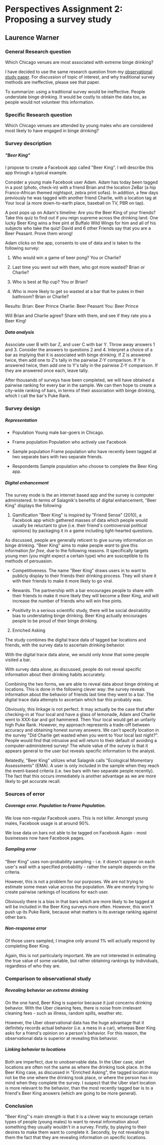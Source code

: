 # Perspectives Assignment 2: Proposing a survey study

## Laurence Warner

### General Research question

Which Chicago venues are most associated with extreme binge drinking?

I have decided to use the same research question from my [observational study paper](https://github.com/UC-MACSS/persp-analysis/blob/master/students/warner_laurence/Assignment_1.md). For discussion of topic of interest, and why traditional survey methods are ineffective, please see that paper.

To summarize: using a traditional survey would be ineffective. People understate binge drinking. It would be costly to obtain the data too, as people would not volunteer this information.
### Specific Research question

Which Chicago venues are attended by young males who are considered most likely to have engaged in binge drinking?

### Survey description

##### "Beer King"

I propose to create a Facebook app called "Beer King". I will describe this app through a typical example.

Consider a young male Facebook user Adam. Adam has today been tagged in a post (photo, check-in) with a friend Brian and the location ZeBar (a hip Franco-African themed nightspot, zebra print sofas). In addition, a few days previously he was tagged with another friend Charlie, with a location tag at Your local (a more down-to-earth place, baseball on TV, PBR on tap).

A post pops up on Adam's timeline: Are you the Beer King of your friends? Take this quiz to find out if you reign supreme across the drinking land. One lucky Beer King wins a free pint at Buffalo Wild Wings for him and all of his subjects who take the quiz!
David and 6 other Friends say that you are a Beer Peasant. Prove them wrong!

Adam clicks on the app, consents to use of data and is taken to the following survey:

1. Who would win a game of beer pong?
You or Charlie?

2. Last time you went out with them, who got more wasted?
Brian or Charlie?

3. Who is best at flip cup?
You or Brian?

4. Who is more likely to get so wasted at a bar that he pukes in their bathroom?
Brian or Charlie?

Results:
Brian: Beer Prince
Charlie: Beer Peasant
You: Beer Prince

Will Brian and Charlie agree? Share with them, and see if they rate you a Beer King!

##### Data analysis

Associate user B with bar Z, and user C with bar Y. Throw away answers 1 and 3. Consider the answers to questions 2 and 4. Interpret a choice of a bar as implying that it is associated with binge drinking. If Z is answered twice, then add one to Z's tally in the pairwise Z-Y comparison. If Y is answered twice, then add one to Y's tally in the pairwise Z-Y comparison. If they are answered once each, leave tally.

After thousands of surveys have been completed, we will have obtained a pairwise ranking for every bar in the sample. We can then hope to create a city-wide ranking of bars, in terms of their association with binge drinking, which I call the bar's Puke Rank.

### Survey design

##### Representation

* Population
Young male bar-goers in Chicago.

* Frame population
Population who actively use Facebook

* Sample population
Frame population who have recently been tagged at two separate bars with two separate friends.

* Respondents
Sample population who choose to complete the Beer King app.

##### Digital enhancement

The survey mode is the an internet based app and the survey is computer administered. In terms of Salagnik's benefits of digital enhancement, "Beer King" displays the following:

1. Gamification
"Beer King" is inspired by "Friend Sense" (2010), a Facebook app which gathered masses of data which people would usually be reluctant to give (i.e. their friend's controversial political opinions) by packaging it in a game including light-hearted questions.

As discussed, people are generally reticent to give survey information on binge drinking. "Beer King" aims to make people *want* to give this information *for free*, due to the following reasons. It specifically targets young men (you might expect a certain type) who are susceptible to its methods of persuasion.

* Competitiveness.
The name "Beer King" draws users in to want to publicly display to their friends their drinking process. They will share it with their friends to make it more likely to go viral.

* Rewards.
The partnership with a bar encourages people to share with their friends to make it more likely they will become a Beer King, and will increase the number of friends who will win free pints.

* Positivity
In a serious scientific study, there will be social desirability bias to understating binge drinking. Beer King actually encourages people to be proud of their binge drinking.

2. Enriched Asking

The study combines the digital trace data of tagged bar locations and friends, with the survey data to ascertain drinking behavior.

With the digital trace data alone, we would only know that some people visited a bar.

With survey data alone, as discussed, people do not reveal specific information about their drinking habits accurately.

Combining the two forms, we are able to reveal data about binge drinking at locations. This is done in the following clever way: the survey reveals information about the behavior of friends last time they went to a bar. The digital trace data attempts to ascertain which bar this probably was.

Obviously, this linkage is not perfect. It may actually be the case that after checking-in at Your local and have a glass of lemonade, Adam and Charlie went to XXX-bar and got hammered. Then Your local would get an unfairly high Puke Rank. However, my approach represents a trade-off between accuracy and obtaining honest survey answers. We can't specify location in the survey "Did Charlie get wasted when you went to Your local last night?". People would find that intrusive and will return to their default of avoiding a computer-administered survey! The whole value of the survey is that it appears general to the user but reveals specific information to the analyst.

Relatedly, "Beer King" utilizes what Salagnik calls "Ecological Momentary Assessments" (EMA). A user is only included in the sample when they reach the event-based criteria (i.e. two bars with two separate people recently). The fact that this occurs immediately is another advantage as we are more likely to get accurate recall.

### Sources of error

##### Coverage error. Population to Frame Population.

We lose non-regular Facebook users.
This is not killer. Amongst young males, Facebook usage is at around 90%.

We lose data on bars not able to be tagged on Facebook
Again - most businesses now have Facebook pages.

##### Sampling error

"Beer King" uses non-probability sampling - i.e. it doesn't appear on each user's wall with a specified probability - rather the sample depends on the criteria.

However, this is not a problem for our purposes. We are not trying to estimate some mean value across the population. We are merely trying to create pairwise rankings of locations for each user.

Obviously there is a bias in that bars which are more likely to be tagged at will be included in the Beer King surveys more often. However, this won't push up its Puke Rank, because what matters is its average ranking against other bars.

##### Non-response error

Of those users sampled, I imagine only around 1% will actually respond by completing Beer King.

Again, this is not particularly important. We are not interested in estimating the true value of some variable, but rather obtaining rankings by individuals, regardless of who they are.

### Comparison to observational study

##### Revealing behavior on extreme drinking

On the one hand, Beer King is superior because it just concerns drinking behavior. With the Uber cleaning fees, there is noise from irrelevant cleaning fees - such as illness, random spills, weather etc.

However, the Uber observational data has the huge advantage that it definitely records actual behavior (i.e. a mess in a car), whereas Beer King asks for a friend's opinion on a person's behavior. For this reason, the observational data is superior at revealing this behavior.

##### Linking behavior to locations

Both are imperfect, due to unobservable data. In the Uber case, start locations are often not the same as where the drinking took place. In the Beer King case, as discussed in "Enriched Asking", the tagged location may not be the one where the drinking took place, or where the person has in mind when they complete the survey. I suspect that the Uber start location is more relevant to the behavior, than the most recently tagged bar is to a friend's Beer King answers (which are going to be more general).

### Conclusion

"Beer King"'s main strength is that it is a clever way to encourage certain types of people (young males) to want to reveal information about something they usually wouldn't in a survey. Firstly, by playing to their desires to make them want to complete it. Secondly, by not revealing to them the fact that they are revealing information on specific locations. 
